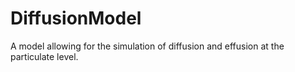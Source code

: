 # DiffusionModel
A model allowing for the simulation of diffusion and effusion at the particulate level.
